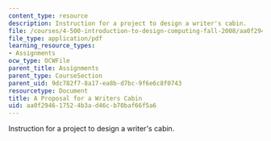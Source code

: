 ```yaml
---
content_type: resource
description: Instruction for a project to design a writer's cabin.
file: /courses/4-500-introduction-to-design-computing-fall-2008/aa0f294617524b3ad46cb70baf66f5a6_final_project.pdf
file_type: application/pdf
learning_resource_types:
- Assignments
ocw_type: OCWFile
parent_title: Assignments
parent_type: CourseSection
parent_uid: 9dc782f7-8a17-ea8b-d7bc-9f6e6c8f0743
resourcetype: Document
title: A Proposal for a Writers Cabin
uid: aa0f2946-1752-4b3a-d46c-b70baf66f5a6
---
```

Instruction for a project to design a writer's cabin.

